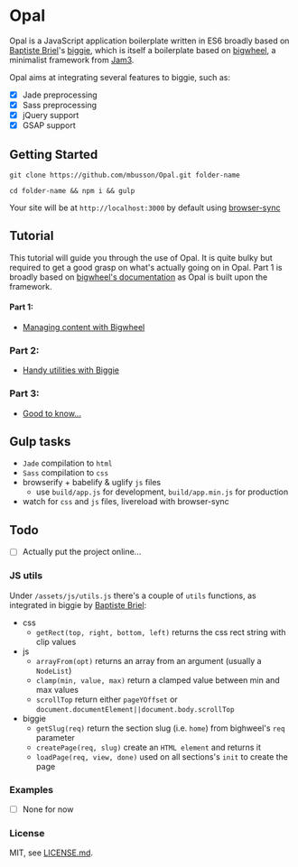 # Opal

Opal is a JavaScript application boilerplate written in ES6 broadly based on [Baptiste Briel](https://github.com/baptistebriel/)'s [biggie](https://github.com/baptistebriel/biggie), which is itself a boilerplate based on [bigwheel](https://github.com/bigwheel-framework), a minimalist framework from [Jam3](http://www.jam3.com/).

Opal aims at integrating several features to biggie, such as:
- [x] Jade preprocessing
- [x] Sass preprocessing
- [x] jQuery support
- [x] GSAP support

## Getting Started

`git clone https://github.com/mbusson/Opal.git folder-name`

`cd folder-name && npm i && gulp`

Your site will be at `http://localhost:3000` by default using [browser-sync](http://www.browsersync.io)

## Tutorial

This tutorial will guide you through the use of Opal. It is quite bulky but required to get a good grasp on what's actually going on in Opal.
Part 1 is broadly based on [bigwheel's documentation](https://github.com/bigwheel-framework/documentation) as Opal is built upon the framework.

#### Part 1:
- [Managing content with Bigwheel](quickstart.md)

### Part 2:
- [Handy utilities with Biggie](quickstart.md)

### Part 3:
- [Good to know...](quickstart.md)

## Gulp tasks

- `Jade` compilation to `html`
- `Sass` compilation to `css`
- browserify + babelify & uglify `js` files
  - use `build/app.js` for development, `build/app.min.js` for production
- watch for `css` and `js` files, livereload with browser-sync

## Todo

- [ ] Actually put the project online...

### JS utils

Under `/assets/js/utils.js` there's a couple of `utils` functions, as integrated in biggie by [Baptiste Briel](https://github.com/baptistebriel/):

- css
  - `getRect(top, right, bottom, left)` returns the css rect string with clip values
- js
  - `arrayFrom(opt)` returns an array from an argument (usually a `NodeList`)
  - `clamp(min, value, max)` return a clamped value between min and max values
  - `scrollTop` return either `pageYOffset` or `document.documentElement||document.body.scrollTop`
- biggie
  - `getSlug(req)` return the section slug (i.e. `home`) from bighweel's `req` parameter
  - `createPage(req, slug)` create an `HTML element` and returns it
  - `loadPage(req, view, done)` used on all sections's `init` to create the page

### Examples

- [ ] None for now

### License

MIT, see [LICENSE.md](https://github.com/mbusson/Opal).
